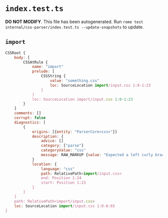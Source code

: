 # `index.test.ts`

**DO NOT MODIFY**. This file has been autogenerated. Run `rome test internal/css-parser/index.test.ts --update-snapshots` to update.

## `import`

```javascript
CSSRoot {
	body: [
		CSSAtRule {
			name: "import"
			prelude: [
				CSSString {
					value: "something.css"
					loc: SourceLocation import/input.css 1:8-1:23
				}
			]
			loc: SourceLocation import/input.css 1:0-1:23
		}
	]
	comments: []
	corrupt: false
	diagnostics: [
		{
			origins: [{entity: "ParserCore<css>"}]
			description: {
				advice: []
				category: ["parse"]
				categoryValue: "css"
				message: RAW_MARKUP {value: "Expected a left curly bracket <emphasis>{</emphasis>."}
			}
			location: {
				language: "css"
				path: RelativePath<import/input.css>
				end: Position 1:24
				start: Position 1:23
			}
		}
	]
	path: RelativePath<import/input.css>
	loc: SourceLocation import/input.css 1:0-6:65
}
```
